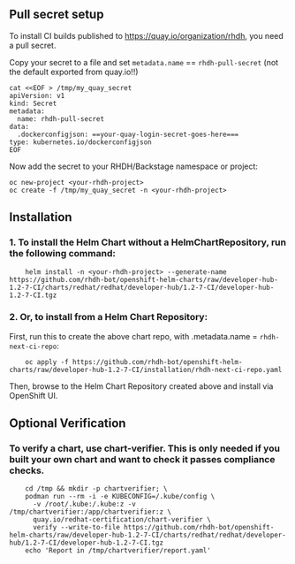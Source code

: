 

## Pull secret setup

To install CI builds published to https://quay.io/organization/rhdh, you need a pull secret.

Copy your secret to a file and set `metadata.name` == `rhdh-pull-secret` (not the default exported from quay.io!!)

```
cat <<EOF > /tmp/my_quay_secret
apiVersion: v1
kind: Secret
metadata:
  name: rhdh-pull-secret
data:
  .dockerconfigjson: ==your-quay-login-secret-goes-here===
type: kubernetes.io/dockerconfigjson
EOF
```

Now add the secret to your RHDH/Backstage namespace or project:

```
oc new-project <your-rhdh-project>
oc create -f /tmp/my_quay_secret -n <your-rhdh-project>
```



## Installation

### 1. To install the Helm Chart without a HelmChartRepository, run the following command:

```
    helm install -n <your-rhdh-project> --generate-name https://github.com/rhdh-bot/openshift-helm-charts/raw/developer-hub-1.2-7-CI/charts/redhat/redhat/developer-hub/1.2-7-CI/developer-hub-1.2-7-CI.tgz
```

### 2. Or, to install from a Helm Chart Repository:

First, run this to create the above chart repo, with .metadata.name = `rhdh-next-ci-repo`:

```
    oc apply -f https://github.com/rhdh-bot/openshift-helm-charts/raw/developer-hub-1.2-7-CI/installation/rhdh-next-ci-repo.yaml
```

Then, browse to the Helm Chart Repository created above and install via OpenShift UI.



## Optional Verification

### To verify a chart, use chart-verifier. This is only needed if you built your own chart and want to check it passes compliance checks.

```
    cd /tmp && mkdir -p chartverifier; \
    podman run --rm -i -e KUBECONFIG=/.kube/config \
      -v /root/.kube:/.kube:z -v /tmp/chartverifier:/app/chartverifier:z \
      quay.io/redhat-certification/chart-verifier \
      verify --write-to-file https://github.com/rhdh-bot/openshift-helm-charts/raw/developer-hub-1.2-7-CI/charts/redhat/redhat/developer-hub/1.2-7-CI/developer-hub-1.2-7-CI.tgz
    echo 'Report in /tmp/chartverifier/report.yaml'
```    

